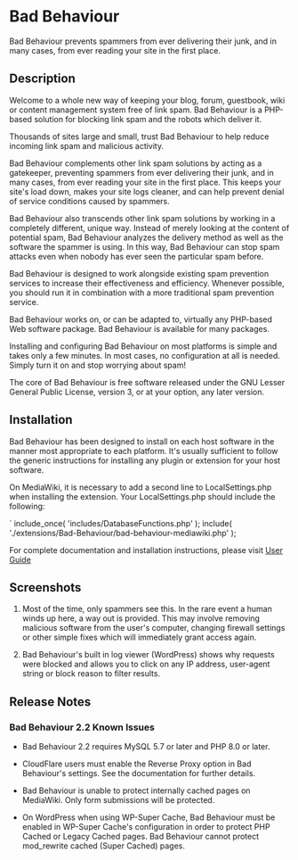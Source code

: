 # Bad Behaviour

Bad Behaviour prevents spammers from ever delivering their junk, and in many
cases, from ever reading your site in the first place.

## Description

Welcome to a whole new way of keeping your blog, forum, guestbook, wiki or
content management system free of link spam. Bad Behaviour is a PHP-based
solution for blocking link spam and the robots which deliver it.

Thousands of sites large and small, trust Bad Behaviour to help reduce
incoming link spam and malicious activity.

Bad Behaviour complements other link spam solutions by acting as a gatekeeper,
preventing spammers from ever delivering their junk, and in many cases, from
ever reading your site in the first place. This keeps your site's load down,
makes your site logs cleaner, and can help prevent denial of service
conditions caused by spammers.

Bad Behaviour also transcends other link spam solutions by working in a
completely different, unique way. Instead of merely looking at the content of
potential spam, Bad Behaviour analyzes the delivery method as well as the
software the spammer is using. In this way, Bad Behaviour can stop spam attacks
even when nobody has ever seen the particular spam before.

Bad Behaviour is designed to work alongside existing spam prevention services
to increase their effectiveness and efficiency. Whenever possible, you should
run it in combination with a more traditional spam prevention service.

Bad Behaviour works on, or can be adapted to, virtually any PHP-based Web
software package. Bad Behaviour is available for many packages.

Installing and configuring Bad Behaviour on most platforms is simple and takes
only a few minutes. In most cases, no configuration at all is needed. Simply
turn it on and stop worrying about spam!

The core of Bad Behaviour is free software released under the GNU Lesser General
Public License, version 3, or at your option, any later version.

## Installation

Bad Behaviour has been designed to install on each host software in the
manner most appropriate to each platform. It's usually sufficient to
follow the generic instructions for installing any plugin or extension
for your host software.

On MediaWiki, it is necessary to add a second line to LocalSettings.php
when installing the extension. Your LocalSettings.php should include
the following:

`	include_once( 'includes/DatabaseFunctions.php' );
	include( './extensions/Bad-Behaviour/bad-behaviour-mediawiki.php' );

For complete documentation and installation instructions, please visit
[User Guide](https://github.com/Bad-Behaviour/badbehaviour)

## Screenshots

1. Most of the time, only spammers see this. In the rare event a human
winds up here, a way out is provided. This may involve removing malicious
software from the user's computer, changing firewall settings or other simple
fixes which will immediately grant access again.

2. Bad Behaviour's built in log viewer (WordPress) shows why requests were
blocked and allows you to click on any IP address, user-agent string or
block reason to filter results.

## Release Notes

### Bad Behaviour 2.2 Known Issues

* Bad Behaviour 2.2 requires MySQL 5.7 or later and PHP 8.0 or later.

* CloudFlare users must enable the Reverse Proxy option in Bad Behaviour's
settings. See the documentation for further details.

* Bad Behaviour is unable to protect internally cached pages on MediaWiki.
Only form submissions will be protected.

* On WordPress when using WP-Super Cache, Bad Behaviour must be enabled in
WP-Super Cache's configuration in order to protect PHP Cached or Legacy
Cached pages. Bad Behaviour cannot protect mod_rewrite cached (Super Cached)
pages.

